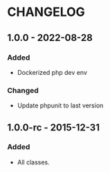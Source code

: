# CHANGELOG

## 1.0.0 - 2022-08-28
### Added
- Dockerized php dev env

### Changed
- Update phpunit to last version

## 1.0.0-rc - 2015-12-31
### Added
- All classes. 
